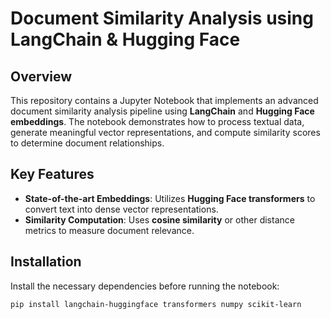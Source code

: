 # Document Similarity Analysis using LangChain & Hugging Face

## Overview
This repository contains a Jupyter Notebook that implements an advanced document similarity analysis pipeline using **LangChain** and **Hugging Face embeddings**. The notebook demonstrates how to process textual data, generate meaningful vector representations, and compute similarity scores to determine document relationships.

## Key Features
- **State-of-the-art Embeddings**: Utilizes **Hugging Face transformers** to convert text into dense vector representations.
- **Similarity Computation**: Uses **cosine similarity** or other distance metrics to measure document relevance.

## Installation
Install the necessary dependencies before running the notebook:

```sh
pip install langchain-huggingface transformers numpy scikit-learn
